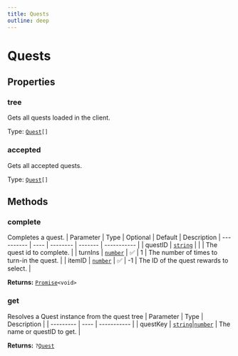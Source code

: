 ```yaml
---
title: Quests
outline: deep
---
```

# Quests





## Properties

### tree<Badge text="getter" />
Gets all quests loaded in the client.

Type: <code><a href="/api/struct/quest">Quest</a>[]</code>

### accepted<Badge text="getter" />
Gets all accepted quests.

Type: <code><a href="/api/struct/quest">Quest</a>[]</code>

## Methods

### complete
Completes a quest.
| Parameter | Type | Optional | Default | Description |
---------- | ---- | -------- | ------- | ----------- |
| questID | <code><a href="https://developer.mozilla.org/en-us/docs/web/javascript/reference/global_objects/string">string</a></code> |  |  | The quest id to complete. |
| turnIns | <code><a href="https://developer.mozilla.org/en-us/docs/web/javascript/reference/global_objects/number">number</a></code> | ✅ | 1 | The number of times to turn-in the quest. |
| itemID | <code><a href="https://developer.mozilla.org/en-us/docs/web/javascript/reference/global_objects/number">number</a></code> | ✅ | -1 | The ID of the quest rewards to select. |

**Returns:** <code><a href="https://developer.mozilla.org/en-us/docs/web/javascript/reference/global_objects/promise">Promise</a>&lt;void&gt;</code>

### get
Resolves a Quest instance from the quest tree
| Parameter | Type | Description |
| --------- | ---- | ----------- |
| questKey | <code><a href="https://developer.mozilla.org/en-us/docs/web/javascript/reference/global_objects/string">string</a></code>\|<code><a href="https://developer.mozilla.org/en-us/docs/web/javascript/reference/global_objects/number">number</a></code> | The name or questID to get. |

**Returns:** <code>?<a href="/api/struct/quest">Quest</a></code>
